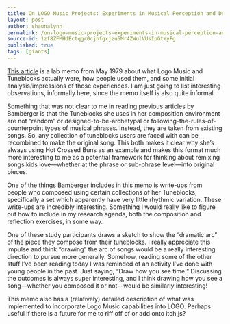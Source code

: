 ```yaml
---
title: On LOGO Music Projects: Experiments in Musical Perception and Design by Jeanne Bamberger
layout: post
author: shaunalynn
permalink: /on-logo-music-projects-experiments-in-musical-perception-and-design-by-jeanne-bamberger/
source-id: 1zf8ZFMHdEctqgr0cjhfgxjzu5Mr4ZWulVUsIpGtYyFg
published: true
tags: [giants]
---
```


[This article](https://drive.google.com/open?id=1E4tACOPQAr7tsvOQfUbBZAzM1gwoZNx1) is a lab memo from May 1979 about what Logo Music and Tuneblocks actually were, how people used them, and some initial analysis/impressions of those experiences. I am just going to list interesting observations, informally here, since the memo itself is also quite informal.

Something that was not clear to me in reading previous articles by Bamberger is that the Tuneblocks she uses in her composition environment are not “random” or designed-to-be-archetypal or following-the-rules-of-counterpoint types of musical phrases. Instead, they are taken from existing songs. So, any collection of tuneblocks users are faced with can be recombined to make the original song. This both makes it clear why she’s always using Hot Crossed Buns as an example and makes this format much more interesting to me as a potential framework for thinking about remixing songs kids love—whether at the phrase or sub-phrase level—into original pieces.

One of the things Bamberger includes in this memo is write-ups from people who composed using certain collections of her Tuneblocks, specifically a set which apparently have very little rhythmic variation. These write-ups are incredibly interesting. Something I would really like to figure out how to include in my research agenda, both the composition and reflection exercises, in some way.

One of these study participants draws a sketch to show the “dramatic arc” of the piece they compose from their tuneblocks. I really appreciate this impulse and think “drawing” the arc of songs would be a really interesting direction to pursue more generally. Somehow, reading some of the other stuff I’ve been reading today I was reminded of an activity I’ve done with young people in the past. Just saying, “Draw how you see time.” Discussing the outcomes is always super interesting, and I think drawing how you see a song—whether you composed it or not—would be similarly interesting!

This memo also has a (relatively) detailed description of what was implemented to incorporate Logo Music capabilities into LOGO. Perhaps useful if there is a future for me to riff off of or add onto itch.js?
